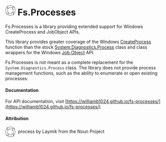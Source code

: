 # <img src="fs.process.png" width="32" height="32"> Fs.Processes
Fs.Processes is a library providing extended support for Windows CreateProcess and JobObject APIs.

This library provides greater coverage of the Windows [CreateProcess](https://msdn.microsoft.com/en-us/library/windows/desktop/ms682425(v=vs.85).aspx) function than the stock [System.Diagnostics.Process](https://docs.microsoft.com/en-us/dotnet/api/system.diagnostics.process?view=netframework-4.7.2) class and class wrappers for the Windows [Job Object](https://msdn.microsoft.com/en-us/library/windows/desktop/ms684161(v=vs.85).aspx) API.

Fs.Processes is not meant as a complete replacement for the `System.Diagnostics.Process` class. The library does not provide process management functions, such as the ability to enumerate or open existing processes.

#### Documentation
For API documentation, visit [https://williamb1024.github.io/fs-processes/](https://williamb1024.github.io/fs-processes/)

#### Attribution
<img src="fs.process.png" width="32" height="32" align="center">&nbsp;&nbsp;process by  Laymik from the Noun Project
